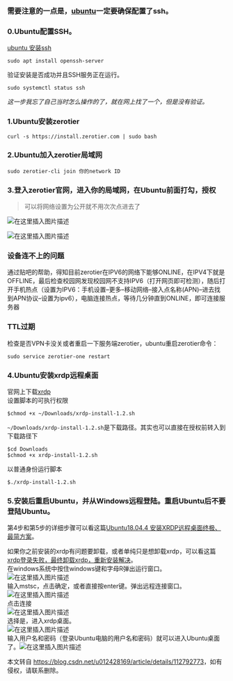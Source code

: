  

### 需要注意的一点是，[ubuntu](https://so.csdn.net/so/search?q=ubuntu&spm=1001.2101.3001.7020)一定要确保配置了ssh。

### 0.Ubuntu配置SSH。

[ubuntu 安装ssh](https://segmentfault.com/a/1190000022103074)

```
sudo apt install openssh-server
```

验证安装是否成功并且SSH服务正在运行。

```
sudo systemctl status ssh
```

_这一步我忘了自己当时怎么操作的了，就在网上找了一个，但是没有验证。_

### 1.Ubuntu安装zerotier

```
curl -s https://install.zerotier.com | sudo bash
```

### 2.Ubuntu加入zerotier局域网

```
sudo zerotier-cli join 你的network ID
```

### 3.登入zerotier官网，进入你的局域网，在Ubuntu前面打勾，授权

> 可以将网络设置为公开就不用次次点进去了

![在这里插入图片描述](https://img-blog.csdnimg.cn/20210118192406193.png?x-oss-process=image/watermark,type_ZmFuZ3poZW5naGVpdGk,shadow_10,text_aHR0cHM6Ly9ibG9nLmNzZG4ubmV0L3UwMTI0MjgxNjk=,size_16,color_FFFFFF,t_70)

![在这里插入图片描述](https://img-blog.csdnimg.cn/20210118192316666.png?x-oss-process=image/watermark,type_ZmFuZ3poZW5naGVpdGk,shadow_10,text_aHR0cHM6Ly9ibG9nLmNzZG4ubmV0L3UwMTI0MjgxNjk=,size_16,color_FFFFFF,t_70)

### 设备连不上的问题

通过贴吧的帮助，得知目前zerotier在IPV6的网络下能够ONLINE，在IPV4下就是OFFLINE，最后检查校园网发现校园网不支持IPV6（打开网页即可检测），随后打开手机热点（设置为IPV6：手机设置–更多–移动网络–接入点名称(APN)–进去找到APN协议–设置为ipv6），电脑连接热点，等待几分钟直到ONLINE，即可连接服务器

### TTL过期

检查是否VPN卡没关或者重启一下服务端zerotier，ubuntu重启zerotier命令：

```
sudo service zerotier-one restart
```



### 4.Ubuntu安装xrdp远程桌面

官网上下载[xrdp](http://www.c-nergy.be/products.html)  
设置脚本的可执行权限

```
$chmod +x ~/Downloads/xrdp-install-1.2.sh
```

`~/Downloads/xrdp-install-1.2.sh`是下载路径。其实也可以直接在授权前转入到下载路径下

```
$cd Downloads
$chmod +x xrdp-install-1.2.sh
```

以普通身份运行脚本

```
$./xrdp-install-1.2.sh 	
```

### 5.安装后重启Ubuntu，并从Windows远程登陆。重启Ubuntu后不要登陆Ubuntu。

第4步和第5步的详细步骤可以看这篇[Ubuntu18.04.4 安装XRDP远程桌面终极、最简方案](https://blog.csdn.net/weixin_43315707/article/details/107518380)。

如果你之前安装的xrdp有问题要卸载，或者单纯只是想卸载xrdp，可以看这篇  
[xrdp登录失败，最终卸载xrdp，重新安装解决](https://blog.csdn.net/gx262091291/article/details/71774482)。  
在windows系统中按住windows键和字母R弹出运行窗口。  
![在这里插入图片描述](https://img-blog.csdnimg.cn/84b642ed28b44167bad13b0af0582785.png?x-oss-process=image/watermark,type_d3F5LXplbmhlaQ,shadow_50,text_Q1NETiBA6LW35ZCN5a2X5LuA5LmI55qE5aW96Zq-,size_14,color_FFFFFF,t_70,g_se,x_16)  
输入mstsc，点击确定，或者直接按enter键。弹出远程连接窗口。  
![在这里插入图片描述](https://img-blog.csdnimg.cn/53b81bed51254392844ed2e5f4937e25.png?x-oss-process=image/watermark,type_d3F5LXplbmhlaQ,shadow_50,text_Q1NETiBA6LW35ZCN5a2X5LuA5LmI55qE5aW96Zq-,size_20,color_FFFFFF,t_70,g_se,x_16)  
点击连接  
![在这里插入图片描述](https://img-blog.csdnimg.cn/19e179fb3fe04ec7a1dc23942206c190.png?x-oss-process=image/watermark,type_d3F5LXplbmhlaQ,shadow_50,text_Q1NETiBA6LW35ZCN5a2X5LuA5LmI55qE5aW96Zq-,size_20,color_FFFFFF,t_70,g_se,x_16)  
选择是，进入xrdp桌面。  
![在这里插入图片描述](https://img-blog.csdnimg.cn/4c30732c5d5e49689d4513b55df85420.png?x-oss-process=image/watermark,type_d3F5LXplbmhlaQ,shadow_50,text_Q1NETiBA6LW35ZCN5a2X5LuA5LmI55qE5aW96Zq-,size_20,color_FFFFFF,t_70,g_se,x_16)  
输入用户名和密码（登录Ubuntu电脑的用户名和密码）就可以进入Ubuntu桌面了。![在这里插入图片描述](https://img-blog.csdnimg.cn/5974ab09d8de4382a656a991e1d5bdff.png?x-oss-process=image/watermark,type_d3F5LXplbmhlaQ,shadow_50,text_Q1NETiBA6LW35ZCN5a2X5LuA5LmI55qE5aW96Zq-,size_20,color_FFFFFF,t_70,g_se,x_16)

本文转自 <https://blog.csdn.net/u012428169/article/details/112792773>，如有侵权，请联系删除。